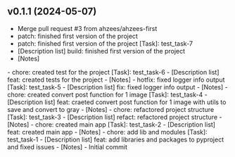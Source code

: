 ## v0.1.1 (2024-05-07)


- Merge pull request #3 from ahzees/ahzees-first
- patch: finished first version of the project
- patch: finished first version of the project [Task]: test_task-7
- [Description list]
build: finished first version of the project
- [Notes]
<notes>
- chore: created test for the project [Task]: test_task-6
- [Description list]
feat: created tests for the project
- [Notes]
<notes>
- hotfix: fixed logger info output [Task]: test_task-5
- [Description list]
fix: fixed logger info output
- [Notes]
<notes>
- chore: created convert post function for 1 image [Task]: test_task-4
- [Description list]
feat: craeted convert post function for 1 image with utils to save and convert to gray
- [Notes]
<notes>
- chore: refactored project structure [Task]: test_task-3
- [Description list]
refact: refactored project structure
- [Notes]
<notes>
- chore: created main app [Task]: test_task-2
- [Description list]
feat: created main app
- [Notes]
<notes>
- chore: add lib and modules [Task]: test_task-1
- [Description list]
feat: add libraries and packages to pyproject and fixed issues
- [Notes]
<notes>
- Initial commit
